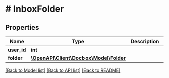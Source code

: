 # # InboxFolder

## Properties

Name | Type | Description | Notes
------------ | ------------- | ------------- | -------------
**user_id** | **int** |  | [optional]
**folder** | [**\OpenAPI\Client\Docbox\Model\Folder**](Folder.md) |  | [optional]

[[Back to Model list]](../../README.md#models) [[Back to API list]](../../README.md#endpoints) [[Back to README]](../../README.md)
